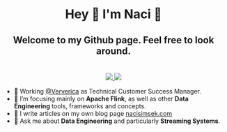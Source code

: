 <!--
**nacisimsek/nacisimsek** is a ✨ _special_ ✨ repository because its `README.md` (this file) appears on your GitHub profile.

Here are some ideas to get you started:

- 🔭 I’m currently working on ...
- 🌱 I’m currently learning ...
- 👯 I’m looking to collaborate on ...
- 🤔 I’m looking for help with ...
- 💬 Ask me about ...
- 📫 How to reach me: ...
- 😄 Pronouns: ...
- ⚡ Fun fact: ...
-->



# <p align="center">Hey 👋 I'm Naci 🌴</p>

## <p align="center">Welcome to my Github page. Feel free to look around.</p>

<p align="center"><br/>
 <a href="https://www.linkedin.com/in/nacisimsek/">
  <img src="https://img.shields.io/badge/linkedin-Naci%20Simsek-blue?style=flat-square&logo=linkedin">
 </a>
 <a href="mailto:nacisimsek@gmail.com">
  <img src="https://img.shields.io/badge/Email-nacisimsek%40gmail.com-red?style=flat-square&logo=gmail&logoColor=white">
 </a>
</p>

- 🔭 Working [@Ververica](https://www.ververica.com/) as Technical Customer Success Manager.
- 🌱 I’m focusing mainly on **Apache Flink**, as well as other **Data Engineering** tools, frameworks and concepts.
- 📝 I write articles on my own blog page [nacisimsek.com](https://nacisimsek.com)
- 💬 Ask me about **Data Engineering** and particularly **Streaming Systems**.

